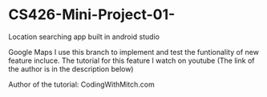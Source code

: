 # CS426-Mini-Project-01-
Location searching app built in android studio

Google Maps
I use this branch to implement and test the funtionality of new feature incluce. The tutorial for this feature I watch on youtube (The link of the author is in the description below)

Author of the tutorial: CodingWithMitch.com
